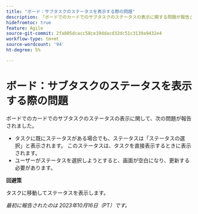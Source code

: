 ```yaml
---
title: "ボード：サブタスクのステータスを表示する際の問題"
description: 「ボードでのカードでのサブタスクのステータスの表示に関する問題が報告されました。」
hidefromtoc: true
feature: Agile
source-git-commit: 2fa805dcacc58ce19ddacd32dc51c3139a9432e4
workflow-type: tm+mt
source-wordcount: '94'
ht-degree: 5%

---
```



# ボード：サブタスクのステータスを表示する際の問題

ボードでのカードでのサブタスクのステータスの表示に関して、次の問題が報告されました。

* タスクに既にステータスがある場合でも、ステータスは「ステータスの選択」と表示されます。 このステータスは、タスクを直接表示するときに表示されます。
* ユーザーがステータスを選択しようとすると、画面が空白になり、更新する必要があります。

**回避策**

タスクに移動してステータスを表示します。

_最初に報告されたのは 2023年10月16日（PT）です。_
